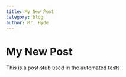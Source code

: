 ```yaml
---
title: My New Post
category: blog
author: Mr. Hyde
---
```


# My New Post

This is a post stub used in the automated tests
